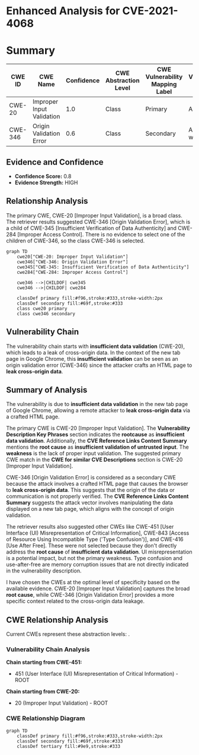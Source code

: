 # Enhanced Analysis for CVE-2021-4068

# Summary
| CWE ID | CWE Name | Confidence | CWE Abstraction Level | CWE Vulnerability Mapping Label | CWE-Vulnerability Mapping Notes |
|---|---|---|---|---|---|
| CWE-20 | Improper Input Validation | 1.0 | Class | Primary | Allowed |
| CWE-346 | Origin Validation Error | 0.6 | Class | Secondary | Allowed-with-Review |

## Evidence and Confidence

*   **Confidence Score:** 0.8
*   **Evidence Strength:** HIGH

## Relationship Analysis
The primary CWE, CWE-20 [Improper Input Validation], is a broad class. The retriever results suggested CWE-346 [Origin Validation Error], which is a child of CWE-345 [Insufficient Verification of Data Authenticity] and CWE-284 [Improper Access Control]. There is no evidence to select one of the children of CWE-346, so the class CWE-346 is selected.

```mermaid
graph TD
    cwe20["CWE-20: Improper Input Validation"]
    cwe346["CWE-346: Origin Validation Error"]
    cwe345["CWE-345: Insufficient Verification of Data Authenticity"]
    cwe284["CWE-284: Improper Access Control"]

    cwe346 -->|CHILDOF| cwe345
    cwe346 -->|CHILDOF| cwe284
    
    classDef primary fill:#f96,stroke:#333,stroke-width:2px
    classDef secondary fill:#69f,stroke:#333
    class cwe20 primary
    class cwe346 secondary
```

## Vulnerability Chain
The vulnerability chain starts with **insufficient data validation** (CWE-20), which leads to a leak of cross-origin data. In the context of the new tab page in Google Chrome, this **insufficient validation** can be seen as an origin validation error (CWE-346) since the attacker crafts an HTML page to **leak cross-origin data**.

## Summary of Analysis
The vulnerability is due to **insufficient data validation** in the new tab page of Google Chrome, allowing a remote attacker to **leak cross-origin data** via a crafted HTML page.

The primary CWE is CWE-20 [Improper Input Validation]. The **Vulnerability Description Key Phrases** section indicates the **rootcause** as **insufficient data validation**. Additionally, the **CVE Reference Links Content Summary** mentions the **root cause** as **insufficient validation of untrusted input**. The **weakness** is the lack of proper input validation. The suggested primary CWE match in the **CWE for similar CVE Descriptions** section is CWE-20 [Improper Input Validation].

CWE-346 [Origin Validation Error] is considered as a secondary CWE because the attack involves a crafted HTML page that causes the browser to **leak cross-origin data**. This suggests that the origin of the data or communication is not properly verified. The **CVE Reference Links Content Summary** suggests the attack vector involves manipulating the data displayed on a new tab page, which aligns with the concept of origin validation.

The retriever results also suggested other CWEs like CWE-451 [User Interface (UI) Misrepresentation of Critical Information], CWE-843 [Access of Resource Using Incompatible Type ('Type Confusion')], and CWE-416 [Use After Free]. These were not selected because they don't directly address the **root cause** of **insufficient data validation**. UI misrepresentation is a potential impact, but not the primary weakness. Type confusion and use-after-free are memory corruption issues that are not directly indicated in the vulnerability description.

I have chosen the CWEs at the optimal level of specificity based on the available evidence. CWE-20 [Improper Input Validation] captures the broad **root cause**, while CWE-346 [Origin Validation Error] provides a more specific context related to the cross-origin data leakage.


## CWE Relationship Analysis

Current CWEs represent these abstraction levels: .


### Vulnerability Chain Analysis

**Chain starting from CWE-451:**
- 451 (User Interface (UI) Misrepresentation of Critical Information) - ROOT


**Chain starting from CWE-20:**
- 20 (Improper Input Validation) - ROOT



### CWE Relationship Diagram

```mermaid
graph TD
    classDef primary fill:#f96,stroke:#333,stroke-width:2px
    classDef secondary fill:#69f,stroke:#333
    classDef tertiary fill:#9e9,stroke:#333
```